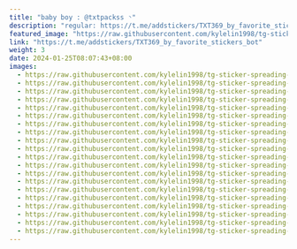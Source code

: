 ```yaml
---
title: "baby boy : @txtpackss ◝"
description: "regular: https://t.me/addstickers/TXT369_by_favorite_stickers_bot"
featured_image: "https://raw.githubusercontent.com/kylelin1998/tg-sticker-spreading-worldwide-images/main/img/d23bf2d1-ce77-49ec-b226-017b3b2e025c.jpg"
link: "https://t.me/addstickers/TXT369_by_favorite_stickers_bot"
weight: 3
date: 2024-01-25T08:07:43+08:00
images:
  - https://raw.githubusercontent.com/kylelin1998/tg-sticker-spreading-worldwide-images/main/img/d23bf2d1-ce77-49ec-b226-017b3b2e025c.jpg
  - https://raw.githubusercontent.com/kylelin1998/tg-sticker-spreading-worldwide-images/main/img/46668bc1-c396-4a02-b0e4-14fa3f911fee.jpg
  - https://raw.githubusercontent.com/kylelin1998/tg-sticker-spreading-worldwide-images/main/img/35682bc0-5e64-4a33-bfb2-60dc59e41dfd.jpg
  - https://raw.githubusercontent.com/kylelin1998/tg-sticker-spreading-worldwide-images/main/img/b7a8886e-5168-417a-9451-9a0986dcba4b.jpg
  - https://raw.githubusercontent.com/kylelin1998/tg-sticker-spreading-worldwide-images/main/img/e47ffd56-e80b-4c36-9f3d-2ef34688cfab.jpg
  - https://raw.githubusercontent.com/kylelin1998/tg-sticker-spreading-worldwide-images/main/img/43fe6117-029f-45d7-a33a-6ac08f4d934c.jpg
  - https://raw.githubusercontent.com/kylelin1998/tg-sticker-spreading-worldwide-images/main/img/8e5ba220-947f-48d4-8d3f-6541b02f5452.jpg
  - https://raw.githubusercontent.com/kylelin1998/tg-sticker-spreading-worldwide-images/main/img/f39c4ba1-e66e-4ce4-bdf6-b2052106d9a2.jpg
  - https://raw.githubusercontent.com/kylelin1998/tg-sticker-spreading-worldwide-images/main/img/1d20a6bb-8537-4886-9b1a-92d2af829462.jpg
  - https://raw.githubusercontent.com/kylelin1998/tg-sticker-spreading-worldwide-images/main/img/f4ec4b10-8448-41c9-8172-621a4a3de8a8.jpg
  - https://raw.githubusercontent.com/kylelin1998/tg-sticker-spreading-worldwide-images/main/img/744df8ff-d8b9-4cd2-bd10-c0033960ea0b.jpg
  - https://raw.githubusercontent.com/kylelin1998/tg-sticker-spreading-worldwide-images/main/img/96ff333c-11f1-493b-81eb-9bd338513cfb.jpg
  - https://raw.githubusercontent.com/kylelin1998/tg-sticker-spreading-worldwide-images/main/img/7f7df441-6db8-49d4-918d-6f3b2962f55f.jpg
  - https://raw.githubusercontent.com/kylelin1998/tg-sticker-spreading-worldwide-images/main/img/967261a3-ee48-40a9-a171-08f079f89e07.jpg
  - https://raw.githubusercontent.com/kylelin1998/tg-sticker-spreading-worldwide-images/main/img/682fcd05-9acc-45d9-96d4-2787e32bf0ac.jpg
  - https://raw.githubusercontent.com/kylelin1998/tg-sticker-spreading-worldwide-images/main/img/bd6583d1-fbff-44dd-a034-8f31c8843ce4.jpg
  - https://raw.githubusercontent.com/kylelin1998/tg-sticker-spreading-worldwide-images/main/img/1e674503-31f7-43a6-92fe-3d85cacae6ce.jpg
  - https://raw.githubusercontent.com/kylelin1998/tg-sticker-spreading-worldwide-images/main/img/8b0ae465-debf-479d-b1a4-d8804df9b1dc.jpg
  - https://raw.githubusercontent.com/kylelin1998/tg-sticker-spreading-worldwide-images/main/img/46ded5d9-4e09-4552-a8c5-808971f102bc.jpg
  - https://raw.githubusercontent.com/kylelin1998/tg-sticker-spreading-worldwide-images/main/img/a1289443-f539-43c2-a1b8-cfae94b30fc0.jpg
---
```

